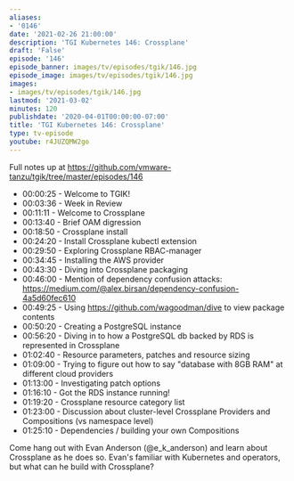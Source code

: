 ```yaml
---
aliases:
- '0146'
date: '2021-02-26 21:00:00'
description: 'TGI Kubernetes 146: Crossplane'
draft: 'False'
episode: '146'
episode_banner: images/tv/episodes/tgik/146.jpg
episode_image: images/tv/episodes/tgik/146.jpg
images:
- images/tv/episodes/tgik/146.jpg
lastmod: '2021-03-02'
minutes: 120
publishdate: '2020-04-01T00:00:00-07:00'
title: 'TGI Kubernetes 146: Crossplane'
type: tv-episode
youtube: r4JUZQMW2go
---
```


Full notes up at https://github.com/vmware-tanzu/tgik/tree/master/episodes/146

- 00:00:25 - Welcome to TGIK!
- 00:03:36 - Week in Review
- 00:11:11 - Welcome to Crossplane
- 00:13:40 - Brief OAM digression
- 00:18:50 - Crossplane install
- 00:24:20 - Install Crossplane kubectl extension
- 00:29:50 - Exploring Crossplane RBAC-manager
- 00:34:45 - Installing the AWS provider
- 00:43:30 - Diving into Crossplane packaging
- 00:46:00 - Mention of dependency confusion attacks: https://medium.com/@alex.birsan/dependency-confusion-4a5d60fec610
- 00:49:25 - Using https://github.com/wagoodman/dive to view package contents
- 00:50:20 - Creating a PostgreSQL instance
- 00:56:20 - Diving in to how a PostgreSQL db backed by RDS is represented in Crossplane
- 01:02:40 - Resource parameters, patches and resource sizing
- 01:09:00 - Trying to figure out how to say "database with 8GB RAM" at different cloud providers
- 01:13:00 - Investigating patch options
- 01:16:10 - Got the RDS instance running!
- 01:19:20 - Crossplane resource category list
- 01:23:00 - Discussion about cluster-level Crossplane Providers and Compositions (vs namespace level)
- 01:25:10 - Dependencies / building your own Compositions

Come hang out with Evan Anderson (@e_k_anderson) and learn about Crossplane as he does so. Evan's familiar with Kubernetes and operators, but what can he build with Crossplane?